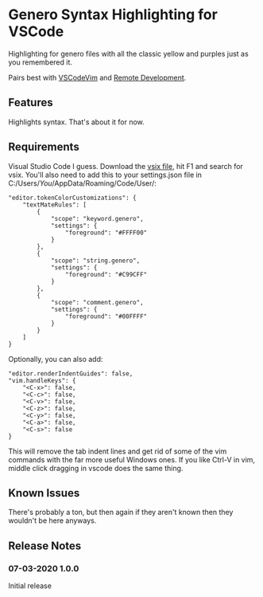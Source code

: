 # Genero Syntax Highlighting for VSCode

Highlighting for genero files with all the classic yellow and purples just as you remembered it.

Pairs best with [VSCodeVim](https://github.com/VSCodeVim/Vim) and [Remote Development](https://marketplace.visualstudio.com/items?itemName=ms-vscode-remote.vscode-remote-extensionpack).

## Features

Highlights syntax. That's about it for now.

## Requirements

Visual Studio Code I guess. Download the [vsix file](https://files.catbox.moe/8e5jwu.vsix),
hit F1 and search for vsix. You'll also need to add this to your settings.json file in 
C:/Users/*You*/AppData/Roaming/Code/User/:

    "editor.tokenColorCustomizations": {
        "textMateRules": [
            {
                "scope": "keyword.genero",
                "settings": {
                    "foreground": "#FFFF00"
                }
            },
            {
                "scope": "string.genero",
                "settings": {
                    "foreground": "#C99CFF"
                }
            },
            {
                "scope": "comment.genero",
                "settings": {
                    "foreground": "#00FFFF"
                }
            }
        ]
    }

Optionally, you can also add:

    "editor.renderIndentGuides": false,
    "vim.handleKeys": {
        "<C-x>": false,
        "<C-c>": false,
        "<C-v>": false,
        "<C-z>": false,
        "<C-y>": false,
        "<C-a>": false,
        "<C-s>": false
    }

This will remove the tab indent lines and get rid of some of the vim commands with the far more useful Windows ones.
If you like Ctrl-V in vim, middle click dragging in vscode does the same thing.

## Known Issues

There's probably a ton, but then again if they aren't known then they wouldn't be here anyways.

## Release Notes

### 07-03-2020 1.0.0

Initial release
